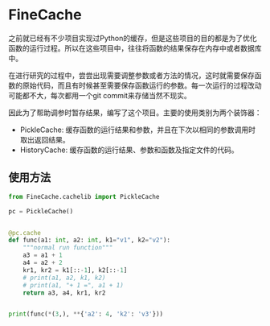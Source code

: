 # FineCache

之前就已经有不少项目实现过Python的缓存，但是这些项目的目的都是为了优化函数的运行过程。所以在这些项目中，往往将函数的结果保存在内存中或者数据库中。

在进行研究的过程中，尝尝出现需要调整参数或者方法的情况，这时就需要保存函数的原始代码，而且有时候甚至需要保存函数运行的参数。每一次运行的过程改动可能都不大，每次都用一个git
commit来存储当然不现实。

因此为了帮助调参时暂存结果，编写了这个项目。主要的使用类别为两个装饰器：

- PickleCache: 缓存函数的运行结果和参数，并且在下次以相同的参数调用时取出返回结果。
- HistoryCache: 缓存函数的运行结果、参数和函数及指定文件的代码。

## 使用方法

```python
from FineCache.cachelib import PickleCache

pc = PickleCache()


@pc.cache
def func(a1: int, a2: int, k1="v1", k2="v2"):
    """normal run function"""
    a3 = a1 + 1
    a4 = a2 + 2
    kr1, kr2 = k1[::-1], k2[::-1]
    # print(a1, a2, k1, k2)
    # print(a1, "+ 1 =", a1 + 1)
    return a3, a4, kr1, kr2


print(func(*(3,), **{'a2': 4, 'k2': 'v3'}))
```

